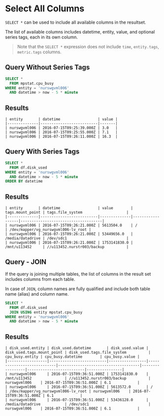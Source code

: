 # Select All Columns

`SELECT *` can be used to include all available columns in the resultset.

The list of available columns includes datetime, entity, value, and optional series tags, each in its own column.

> Note that the `SELECT *` expression does not include `time`, `entity.tags`, `metric.tags` columns.

## Query Without Series Tags

```sql
SELECT * 
  FROM mpstat.cpu_busy 
WHERE entity = 'nurswgvml006' 
  AND datetime > now - 5 * minute
```

## Results

```ls
| entity       | datetime                 | value | 
|--------------|--------------------------|-------| 
| nurswgvml006 | 2016-07-15T09:25:39.000Z | 3.0   | 
| nurswgvml006 | 2016-07-15T09:25:55.000Z | 7.1   | 
| nurswgvml006 | 2016-07-15T09:26:11.000Z | 16.3  | 
```

## Query With Series Tags

```sql
SELECT * 
  FROM df.disk_used
WHERE entity = 'nurswgvml006' 
  AND datetime > now - 5 * minute
ORDER BY datetime
```

## Results

```ls
| entity       | datetime                 | value        | tags.mount_point | tags.file_system                    | 
|--------------|--------------------------|--------------|------------------|-------------------------------------| 
| nurswgvml006 | 2016-07-15T09:26:21.000Z | 5613504.0    | /                | /dev/mapper/vg_nurswgvml006-lv_root | 
| nurswgvml006 | 2016-07-15T09:26:21.000Z | 53449656.0   | /media/datadrive | /dev/sdc1                           | 
| nurswgvml006 | 2016-07-15T09:26:21.000Z | 1753141830.0 | /mnt/u113452     | //u113452.nurstr003/backup          | 
```

## Query - JOIN

If the query is joining multiple tables, the list of columns in the result set includes columns from each table.

In case of `JOIN`, column names are fully qualified and include both table name (alias) and column name.

```sql
SELECT * 
  FROM df.disk_used
  JOIN USING entity mpstat.cpu_busy
WHERE entity = 'nurswgvml006' 
  AND datetime > now - 5 * minute
```

## Results

```ls
| disk_used.entity | disk_used.datetime       | disk_used.value | disk_used.tags.mount_point | disk_used.tags.file_system          | cpu_busy.entity | cpu_busy.datetime        | cpu_busy.value | 
|------------------|--------------------------|-----------------|----------------------------|-------------------------------------|-----------------|--------------------------|----------------| 
| nurswgvml006     | 2016-07-15T09:36:51.000Z | 1753141830.0    | /mnt/u113452               | //u113452.nurstr003/backup          | nurswgvml006    | 2016-07-15T09:36:51.000Z | 6.1            | 
| nurswgvml006     | 2016-07-15T09:36:51.000Z | 5613572.0       | /                          | /dev/mapper/vg_nurswgvml006-lv_root | nurswgvml006    | 2016-07-15T09:36:51.000Z | 6.1            | 
| nurswgvml006     | 2016-07-15T09:36:51.000Z | 53436128.0      | /media/datadrive           | /dev/sdc1                           | nurswgvml006    | 2016-07-15T09:36:51.000Z | 6.1            | 
```



